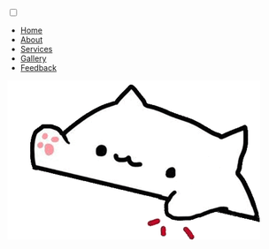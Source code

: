 <html lang="en" dir="ltr">
   <head>
      <meta charset="utf-8">
      <link rel="stylesheet" href="menu.css">
      <link rel="stylesheet" href="https://cdnjs.cloudflare.com/ajax/libs/font-awesome/5.15.3/css/all.min.css"/>
   </head>
   <body>
      <input type="checkbox" id="active">
      <label for="active" class="menu-btn"><i class="fas fa-bars"></i></label>
      <div class="wrapper">
         <ul>
            <li><a href="#">Home</a></li>
            <li><a href="#">About</a></li>
            <li><a href="#">Services</a></li>
            <li><a href="#">Gallery</a></li>
            <li><a href="#">Feedback</a></li>
         </ul>
      </div>
      <div class="content">
         <div class="title">
<img src="black-cat.gif">
         </div>
      </div>
   </body>
</html>
